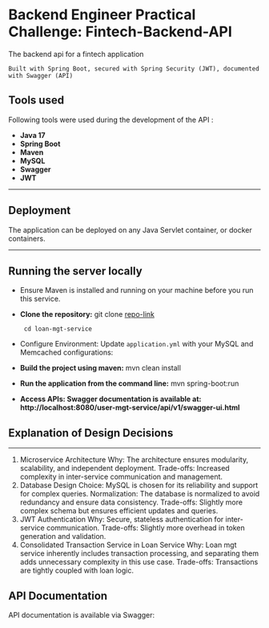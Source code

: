 #  Backend Engineer Practical Challenge: Fintech-Backend-API
The backend api for a fintech application


`Built with Spring Boot, secured with Spring Security (JWT), documented with Swagger (API)`

## Tools used ##
Following tools were used during the development of the API :
- **Java 17**
- **Spring Boot**
- **Maven**
- **MySQL**
- **Swagger** 
- **JWT**

---


## Deployment ##
The application can be deployed on any Java Servlet container, or docker containers.

---

## Running the server locally ##
*  Ensure Maven is installed and running on your machine before you run this service.
* **Clone the repository:** git clone [repo-link](https://github.com/musty-codified/practical-challenge.git)

       cd loan-mgt-service
*  Configure Environment: Update `application.yml` with your MySQL and Memcached configurations:
* **Build the project using maven:** mvn clean install
* **Run the application from the command line:** mvn spring-boot:run
* **Access APIs: Swagger documentation is available at: http://localhost:8080/user-mgt-service/api/v1/swagger-ui.html**

## Explanation of Design Decisions ##

---
1.  Microservice Architecture
    Why: The architecture ensures modularity, scalability, and independent deployment.
   Trade-offs: Increased complexity in inter-service communication and management.
2. Database Design
   Choice: MySQL is chosen for its reliability and support for complex queries.
   Normalization: The database is normalized to avoid redundancy and ensure data consistency.
   Trade-offs: Slightly more complex schema but ensures efficient updates and queries.
3. JWT Authentication
   Why: Secure, stateless authentication for inter-service communication.
   Trade-offs: Slightly more overhead in token generation and validation.
4. Consolidated Transaction Service in Loan Service
   Why: Loan mgt service inherently includes transaction processing, and separating them adds unnecessary complexity in this use case.
   Trade-offs: Transactions are tightly coupled with loan logic.
    


## API Documentation ##
API documentation is available via Swagger:















